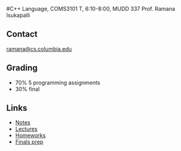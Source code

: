 #C++ Language, COMS3101
T, 6:10-8:00, MUDD 337
Prof. Ramana Isukapalli

## Contact
ramana@cs.columbia.edu

## Grading
- 70% 5 programming assignments
- 30% final

## Links
- [Notes](https://github.com/radamadah/fall-2016/blob/master/COMS3101/notes.md)
- [Lectures](https://github.com/radamadah/fall-2016/blob/master/COMS3101/lectures.md)
- [Homeworks](https://github.com/radamadah/fall-2016/blob/master/COMS3101/homeworks.md)
- [Finals prep](https://github.com/radamadah/fall-2016/blob/master/COMS3101/final-prep.md)
